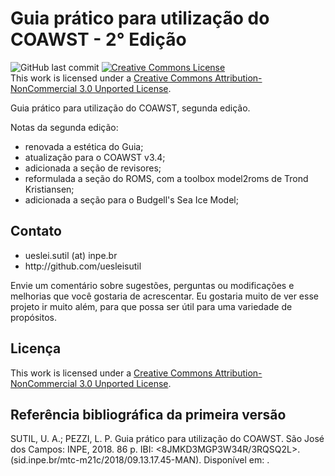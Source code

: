 # Guia prático para utilização do COAWST - 2° Edição
<img alt="GitHub last commit" src="https://img.shields.io/github/last-commit/uesleisutil/coawst_guide">
<a rel="license" href="http://creativecommons.org/licenses/by-nc/3.0/"><img alt="Creative Commons License" style="border-width:0" src="https://i.creativecommons.org/l/by-nc/3.0/80x15.png" /></a><br />This work is licensed under a <a rel="license" href="http://creativecommons.org/licenses/by-nc/3.0/">Creative Commons Attribution-NonCommercial 3.0 Unported License</a>.
<br>

Guia prático para utilização do COAWST, segunda edição.

Notas da segunda edição:
* renovada a estética do Guia;
* atualização para o COAWST v3.4;
* adicionada a seção de revisores;
* reformulada a seção do ROMS, com a toolbox model2roms de Trond Kristiansen;
* adicionada a seção para o Budgell's Sea Ice Model;




<h2>Contato</h2>
<ul>
<li>ueslei.sutil (at) inpe.br</li>
<li>http://github.com/uesleisutil</li>
</ul>
Envie um comentário sobre sugestões, perguntas ou modificações e melhorias que você gostaria de acrescentar. Eu gostaria muito de ver esse projeto ir muito além, para que possa ser útil para uma variedade de propósitos.

<h2>Licença</h2>
This work is licensed under a <a rel="license" href="http://creativecommons.org/licenses/by-nc/3.0/">Creative Commons Attribution-NonCommercial 3.0 Unported License</a>.

<h2>Referência bibliográfica da primeira versão</h2>
SUTIL, U. A.; PEZZI, L. P. Guia prático para utilização do COAWST. São José dos Campos: INPE, 2018. 86 p. IBI: <8JMKD3MGP3W34R/3RQSQ2L>. (sid.inpe.br/mtc-m21c/2018/09.13.17.45-MAN). Disponível em: <http://urlib.net/rep/8JMKD3MGP3W34R/3RQSQ2L>. 
